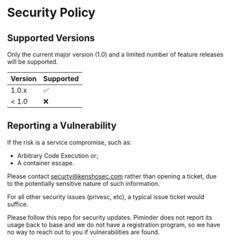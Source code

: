 # Security Policy

## Supported Versions
Only the current major version (1.0) and a limited number of feature releases will be supported.

| Version | Supported          |
| ------- | ------------------ |
| 1.0.x   | :white_check_mark: |
| < 1.0   | :x:                |

## Reporting a Vulnerability

If the risk is a service compromise, such as:
- Arbitrary Code Execution or;
- A container escape.

Please contact securty@kenshosec.com rather than opening a ticket, due to the potentially sensitive nature of such information.

For all other security issues (privesc, etc), a typical issue ticket would suffice.

Please follow this repo for security updates. Piminder does not report its usage back to base and we do not have a registration program, so we have no way to reach out to you if vulnerabilities are found.
